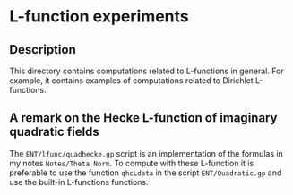 # L-function experiments

## Description
This directory contains computations related to L-functions in general. For example, it contains examples of computations related to Dirichlet L-functions.

## A remark on the Hecke L-function of imaginary quadratic fields
The `ENT/lfunc/quadhecke.gp` script is an implementation of the formulas in my notes `Notes/Theta Norm`. To compute with these L-function it is preferable to use the function `qhcLdata` in the script `ENT/Quadratic.gp` and use the built-in L-functions functions.
